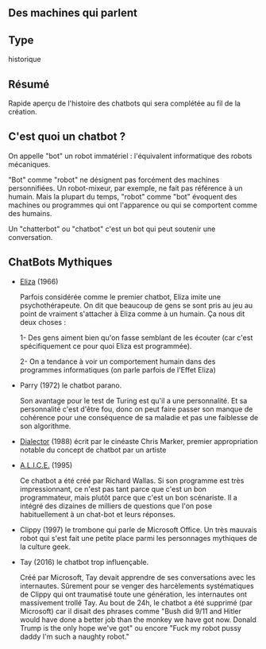 Des machines qui parlent
-----------------------

Type
----

historique

Résumé
------

Rapide aperçu de l'histoire des chatbots qui sera complétée au fil de la création.

C'est quoi un chatbot ?
---------------------

On appelle "bot" un robot immatériel : l'équivalent informatique des robots mécaniques.

"Bot" comme "robot" ne désignent pas forcément des machines personnifiées. Un robot-mixeur, par exemple, ne fait pas référence à un humain. Mais la plupart du temps, "robot" comme "bot" évoquent des machines ou programmes qui ont l'apparence ou qui se comportent comme des humains.

Un "chatterbot" ou "chatbot" c'est un bot qui peut soutenir une conversation.

ChatBots Mythiques
-----------------

-   [Eliza](http://eliza.levillage.org/index.html) (1966)

    Parfois considérée comme le premier chatbot, Eliza imite une psychothérapeute. On dit que beaucoup de gens se sont pris au jeu au point de vraiment s'attacher à Eliza comme à un humain. Ça nous dit deux choses :
    
     1-   Des gens aiment bien qu'on fasse semblant de les écouter (car c'est spécifiquement ce pour quoi Eliza est programmée).
     
     2-   On a tendance à voir un comportement humain dans des programmes informatiques (on parle parfois de l'Effet Eliza)

-   Parry (1972) le chatbot parano.

    Son avantage pour le test de Turing est qu'il a une personnalité. Et sa personnalité c'est d'être fou, donc on peut faire passer son manque de cohérence pour une conséquence de sa maladie et pas une faiblesse de son algorithme.

-   [Dialector](http://dialector.poptronics.fr/) (1988) écrit par le cinéaste Chris Marker, premier appropriation notable du concept de chatbot par un artiste

-   [A.L.I.C.E.](http://sheepridge.pandorabots.com/pandora/talk?botid=b69b8d517e345aba&skin=custom_iframe) (1995)

    Ce chatbot a été créé par Richard Wallas. Si son programme est très impressionnant, ce n'est pas tant parce que c'est un bon programmateur, mais plutôt parce que c'est un bon scénariste. Il a intégré des dizaines de milliers de questions que l'on pose habituellement à un chat-bot et leurs réponses.

-   Clippy (1997) le trombone qui parle de Microsoft Office. Un très mauvais robot qui s'est fait une petite place parmi les personnages mythiques de la culture geek.

-   Tay (2016) le chatbot trop influençable.

    Créé par Microsoft, Tay devait apprendre de ses conversations avec les internautes. Sûrement pour se venger des harcèlements systématiques de Clippy qui ont traumatisé toute une génération, les internautes ont massivement trollé Tay. Au bout de 24h, le chatbot a été supprimé (par Microsoft) car il disait des phrases comme "Bush did 9/11 and Hitler would have done a better job than the monkey we have got now. Donald Trump is the only hope we've got" ou encore "Fuck my robot pussy daddy I'm such a naughty robot."


